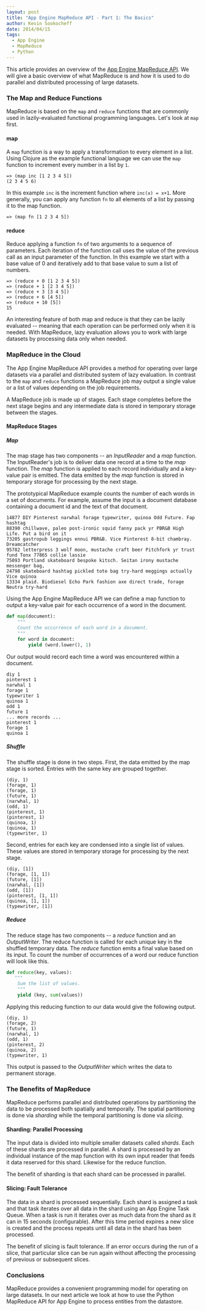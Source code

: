 ```yaml
---
layout: post
title: "App Engine MapReduce API - Part 1: The Basics"
author: Kevin Sookocheff
date: 2014/04/15
tags: 
  - App Engine
  - MapReduce
  - Python
---
```


This article provides an overview of the [App Engine MapReduce
API](https://developers.google.com/appengine/docs/python/dataprocessing/). We
will give a basic overview of what MapReduce is and how it is used to do
parallel and distributed processing of large datasets.

### The Map and Reduce Functions

MapReduce is based on the `map` and `reduce` functions that are commonly used in
lazily-evaluated functional programming languages. Let's look at `map` first.

#### map

A `map` function is a way to apply a transformation to every element in a list.
Using Clojure as the example functional language we can use the `map` function
to increment every number in a list by `1`.

```
=> (map inc [1 2 3 4 5])
(2 3 4 5 6)
```

In this example `inc` is the increment function where `inc(x) = x+1`. More
generally, you can apply any function `fn` to all elements of a list by passing
it to the map function.

```
=> (map fn [1 2 3 4 5])
```

#### reduce

Reduce applying a function `fn` of two arguments to a sequence of parameters.
Each iteration of the function call uses the value of the previous call as an
input parameter of the function. In this example we start with a base value of 0
and iteratively add to that base value to sum a list of numbers.

```
=> (reduce + 0 [1 2 3 4 5])
=> (reduce + 1 [2 3 4 5])
=> (reduce + 3 [3 4 5])
=> (reduce + 6 [4 5])
=> (reduce + 10 [5])
15
```

An interesting feature of both map and reduce is that they can be lazily
evaluated -- meaning that each operation can be performed only when it is
needed. With MapReduce, lazy evaluation allows you to work with large datasets
by processing data only when needed. 

### MapReduce in the Cloud

The App Engine MapReduce API provides a method for operating over large datasets
via a parallel and distributed system of lazy evaluation. In contrast to the
`map` and `reduce` functions a MapReduce job may output a single value or a list
of values depending on the job requirements. 

A MapReduce job is made up of stages. Each stage completes before the next stage
begins and any intermediate data is stored in temporary storage between the
stages. 

#### MapReduce Stages

##### Map

The map stage has two components -- an *InputReader* and a *map* function. The
InputReader's job is to deliver data one record at a time to the *map* function.
The *map* function is applied to each record individually and a key-value pair
is emitted. The data emitted by the *map* function is stored in temporary
storage for processing by the next stage.

The prototypical MapReduce example counts the number of each words in a set of
documents. For example, assume the input is a document database containing a
document id and the text of that document.

```
14877 DIY Pinterest narwhal forage typewriter, quinoa Odd Future. Fap hashtag 
88390 chillwave, paleo post-ironic squid fanny pack yr PBR&B High Life. Put a bird on it
73205 gastropub leggings ennui PBR&B. Vice Pinterest 8-bit chambray. Dreamcatcher
95782 letterpress 3 wolf moon, mustache craft beer Pitchfork yr trust fund Tonx 77865 collie lassie
75093 Portland skateboard bespoke kitsch. Seitan irony mustache messenger bag,
24798 skateboard hashtag pickled tote bag try-hard meggings actually Vice quinoa
13334 plaid. Biodiesel Echo Park fashion axe direct trade, forage Neutra try-hard
```

Using the App Engine MapReduce API we can define a map function to output a
key-value pair for each occurrence of a word in the document.

```python
def map(document):
    """
	Count the occurrence of each word in a document.
    """
    for word in document:
    	yield (word.lower(), 1)
```

Our output would record each time a word was encountered within a document.

```
diy 1
pinterest 1
narwhal 1
forage 1
typewriter 1
quinoa 1
odd 1
future 1
... more records ...
pinterest 1
forage 1
quinoa 1
```

##### Shuffle

The shuffle stage is done in two steps. First, the data emitted by the map stage
is sorted. Entries with the same key are grouped together. 

```
(diy, 1)
(forage, 1)
(forage, 1)
(future, 1)
(narwhal, 1)
(odd, 1)
(pinterest, 1)
(pinterest, 1)
(quinoa, 1)
(quinoa, 1)
(typewriter, 1)
```

Second, entries for each key are condensed into a single list of values. These
values are stored in temporary storage for processing by the next stage.

```
(diy, [1])
(forage, [1, 1])
(future, [1])
(narwhal, [1])
(odd, [1])
(pinterest, [1, 1])
(quinoa, [1, 1])
(typewriter, [1])
```

##### Reduce

The reduce stage has two components -- a *reduce* function and an
*OutputWriter*. The reduce function is called for each unique key in the
shuffled temporary data. The *reduce* function emits a final value based on its
input. To count the number of occurrences of a word our reduce function will
look like this.

```python
def reduce(key, values):
   """
	Sum the list of values.
    """
    yield (key, sum(values))
```

Applying this reducing function to our data would give the following output.

```
(diy, 1)
(forage, 2)
(future, 1)
(narwhal, 1)
(odd, 1)
(pinterest, 2)
(quinoa, 2)
(typewriter, 1)
```

This output is passed to the *OutputWriter* which writes the data to permanent storage.

### The Benefits of MapReduce

MapReduce performs parallel and distributed operations by partitioning the data
to be processed both spatially and temporally. The spatial partitioning is done
via *sharding* while the temporal partitioning is done via *slicing*.

#### Sharding: Parallel Processing

The input data is divided into multiple smaller datasets called *shards*. Each
of these shards are processed in parallel. A shard is processed by an individual
instance of the map function with its own input reader that feeds it data
reserved for this shard. Likewise for the reduce function.

The benefit of sharding is that each shard can be processed in parallel.

#### Slicing: Fault Tolerance

The data in a shard is processed sequentially. Each shard is assigned a task and
that task iterates over all data in the shard using an App Engine Task Queue.
When a task is run it iterates over as much data from the shard as it can in 15
seconds (configurable). After this time period expires a new slice is created
and the process repeats until all data in the shard has been processed.

The benefit of slicing is fault tolerance. If an error occurs during the run of
a slice, that particular slice can be run again without affecting the processing
of previous or subsequent slices.

### Conclusions

MapReduce provides a convenient programming model for operating on large
datasets. In our next article we look at how to use the Python MapReduce API for
App Engine to process entities from the datastore.
